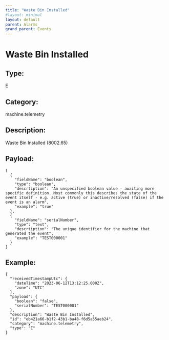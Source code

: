 ```yaml
---
title: "Waste Bin Installed"
#layout: minimal
layout: default
parent: Alarms
grand_parent: Events
---
```


# Waste Bin Installed

## Type:

E

## Category:

machine.telemetry

## Description: 

Waste Bin Installed (8002.65)

## Payload:

```
[
  {
    "fieldName": "boolean",
    "type": "boolean",
    "descrtiption": "An unspecified boolean value - awaiting more specific definition. Most commonly this describes the state of the event itself - e.g. active (true) or inactive/resolved (false) if the event is an alarm",
    "example": "true"
  },
  {
    "fieldName": "serialNumber",
    "type": "text",
    "descrtiption": "The unique identifier for the machine that generated the event",
    "example": "TEST000001"
  }
]
```

## Example:

```
{
  "receivedTimestampUtc": {
    "dateTime": "2023-06-12T13:12:25.000Z",
    "zone": "UTC"
  },
  "payload": {
    "boolean": "false",
    "serialNumber": "TEST000001"
  },
  "description": "Waste Bin Installed",
  "id": "eb421a66-b1f2-43b1-ba48-f6d5a55aeb24",
  "category": "machine.telemetry",
  "type": "E"
}
```
